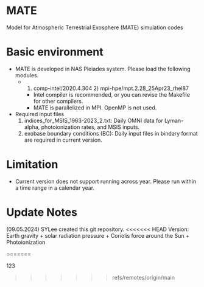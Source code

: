 # MATE
Model for Atmospheric Terrestrial Exosphere (MATE) simulation codes

# Basic environment
 - MATE is developed in NAS Pleiades system. Please load the following modules.
   - 1) comp-intel/2020.4.304   2) mpi-hpe/mpt.2.28_25Apr23_rhel87
     - Intel compiler is recommended, or you can revise the Makefile for other compilers.
     - MATE is parallelized in MPI. OpenMP is not used.
 - Required input files
    1) indices_for_MSIS_1963-2023_2.txt: Daily OMNI data for Lyman-alpha, photoionization rates, and MSIS inputs.
    2) exobase boundary conditions (BC): Daily input files in bindary format are required in current version.

# Limitation 
 - Current version does not support running across year. Please run within a time range in a calendar year.

# Update Notes
(09.05.2024) SYLee created this git repository.
<<<<<<< HEAD
 Version: Earth gravity + solar radiation pressure + Coriolis force around the Sun + Photoionization



=======

123
>>>>>>> refs/remotes/origin/main



